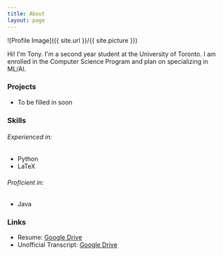 ```yaml
---
title: About
layout: page
---
```

![Profile Image]({{ site.url }}/{{ site.picture }})

<p>Hi! I'm Tony. I'm a second year student at the University of Toronto. I am enrolled in the Computer Science Program and plan on specializing in ML/AI.</p>

### Projects
* To be filled in soon

### Skills
###### Experienced in:
* Python
* LaTeX
###### Proficient in:
* Java

### Links
* Resume: [Google Drive](https://drive.google.com/open?id=1Pt_tOxAkZa9tsMbnKLS9hTQWxp-LVXjE)
* Unofficial Transcript: [Google Drive](https://drive.google.com/open?id=1RM9vcDiSMur6QkdIJF_x7qDzbgfIu7bt)
